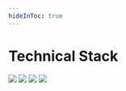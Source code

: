 ```yaml
---
hideInToc: true
---
```


# Technical Stack

<img class="w-16" src="/logos/angular-logo.png">
<img class="w-16" src="/logos/ngrx-logo.png">
<img class="w-16" src="/logos/nestjs-logo.png">
<img class="w-16" src="/logos/nx-logo.png">

<!--
Align logos center of page (maybe make a square to change from other slides)
-->

